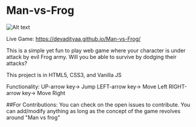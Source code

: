 # Man-vs-Frog
![Alt text](https://repository-images.githubusercontent.com/518794424/d90ffcde-c51f-4dc2-b8bd-63c7ef86d2e2)


Live Game: https://devadityaa.github.io/Man-vs-Frog/

This is a simple yet fun to play web game where your character is under attack by evil Frog army. Will you be able to survive by dodging their attacks?

This project is in HTML5, CSS3, and Vanilla JS

Functionality: UP-arrow key-> Jump
               LEFT-arrow key-> Move Left
               RIGHT-arrow key-> Move Right
               


##For Contributions:
You can check on the open issues to contribute. You can add/modify anything as long as the concept of the game revolves around "Man vs frog"
